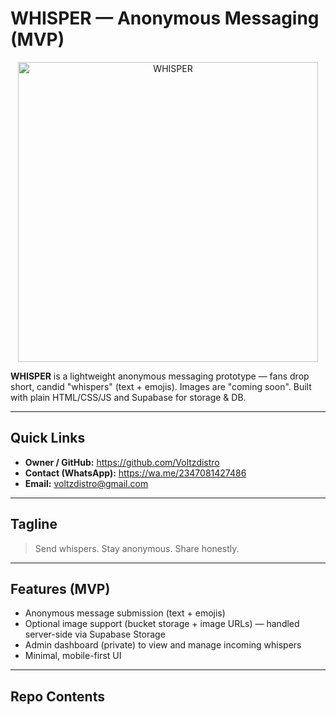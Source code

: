 # WHISPER — Anonymous Messaging (MVP)

<p align="center">
  <img src="https://i.imgur.com/woPujRs.jpeg" alt="WHISPER" width="480"/>
</p>

**WHISPER** is a lightweight anonymous messaging prototype — fans drop short, candid "whispers" (text + emojis). Images are "coming soon". Built with plain HTML/CSS/JS and Supabase for storage & DB.

---

## Quick Links
- **Owner / GitHub:** https://github.com/Voltzdistro  
- **Contact (WhatsApp):** https://wa.me/2347081427486  
- **Email:** voltzdistro@gmail.com

---

## Tagline
> Send whispers. Stay anonymous. Share honestly.

---

## Features (MVP)
- Anonymous message submission (text + emojis)  
- Optional image support (bucket storage + image URLs) — handled server-side via Supabase Storage  
- Admin dashboard (private) to view and manage incoming whispers  
- Minimal, mobile-first UI

---

## Repo Contents
